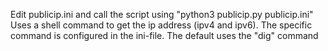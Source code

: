 Edit publicip.ini and call the script using "python3 publicip.py publicip.ini"
Uses a shell command to get the ip address (ipv4 and ipv6). The specific command is configured in the ini-file.
The default uses the "dig" command
